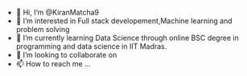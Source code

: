 - 👋 Hi, I’m @KiranMatcha9
- 👀 I’m interested in Full stack developement,Machine learning and problem solving
- 🌱 I’m currently learning Data Science through online BSC degree in programming and data science in IIT Madras.
- 💞️ I’m looking to collaborate on 
- 📫 How to reach me ...

<!---
KiranMatcha9/KiranMatcha9 is a ✨ special ✨ repository because its `README.md` (this file) appears on your GitHub profile.
You can click the Preview link to take a look at your changes.
--->
